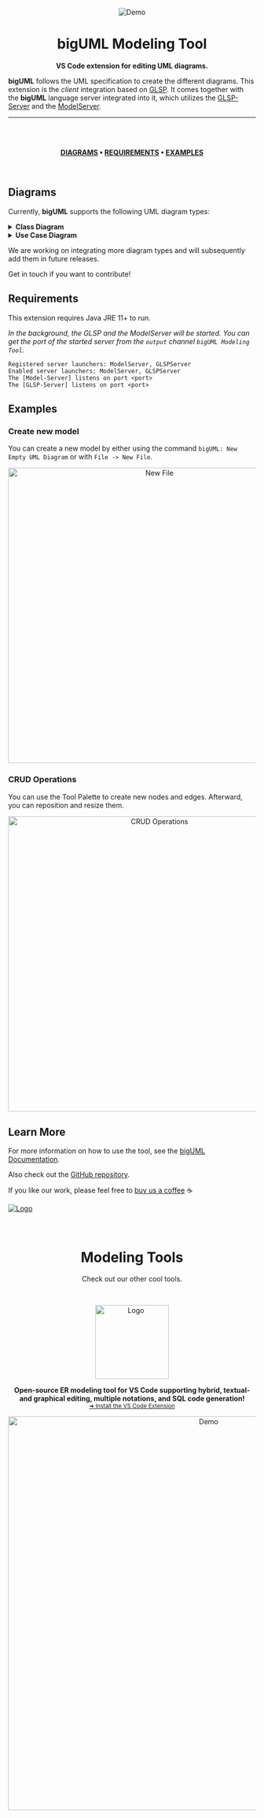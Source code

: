<!-- DEMO -->
<p align="center">
  <img src="https://github.com/borkdominik/bigUML/assets/13104167/78f273c7-302a-421f-9ed7-99deebdf8147" alt="Demo" />
</p>

<!-- TITLE -->
<h1 align="center">bigUML Modeling Tool</h1>

<p align="center">
  <strong>VS Code extension for editing UML diagrams.</strong>
</p>

**bigUML** follows the UML specification to create the different diagrams. This extension is the _client_ integration based on [GLSP](https://www.eclipse.org/glsp/). It comes together with the **bigUML** language server integrated into it, which utilizes the [GLSP-Server](https://github.com/eclipse-glsp/glsp-server) and the [ModelServer](https://github.com/eclipse-emfcloud/modelserver-glsp-integration).

---

</br>
</br>

<div align="center">

**[DIAGRAMS](#diagrams) •
[REQUIREMENTS](#requirements) •
[EXAMPLES](#examples)**

</div>

</br>

## Diagrams

Currently, **bigUML** supports the following UML diagram types:


<details>
<summary><strong>Class Diagram</strong></summary>

![image](https://github.com/borkdominik/bigUML/assets/13104167/1a5373c4-76c3-4908-9d6f-3d039bedb4b8)

</details>

<details>
<summary><strong>Use Case Diagram</strong></summary>

![image](https://github.com/borkdominik/bigUML/assets/13104167/7acbb3ad-522e-4a48-91ef-6b0d5f7451be)

</details>

We are working on integrating more diagram types and will subsequently add them in future releases.

Get in touch if you want to contribute!

## Requirements

This extension requires Java JRE 11+ to run.

_In the background, the GLSP and the ModelServer will be started. You can get the port of the started server from the `output` channel `bigUML Modeling Tool`._

```
Registered server launchers: ModelServer, GLSPServer
Enabled server launchers: ModelServer, GLSPServer
The [Model-Server] listens on port <port>
The [GLSP-Server] listens on port <port>
```

## Examples

### Create new model

You can create a new model by either using the command `bigUML: New Empty UML Diagram` or with `File -> New File`.

<p align="center">
  <img src="https://github.com/borkdominik/bigUML/assets/13104167/07d49ee9-66ad-47a8-bb1c-b37cbed547c2" alt="New File" width="600" />
</p>


### CRUD Operations

You can use the Tool Palette to create new nodes and edges. Afterward, you can reposition and resize them.

<p align="center">
  <img src="https://github.com/borkdominik/bigUML/assets/13104167/5eacb841-dc28-41e3-b904-d494c3b4b5d4" alt="CRUD Operations" width="600" />
</p>



## Learn More

For more information on how to use the tool, see the [bigUML Documentation](https://github.com/borkdominik/bigUML/tree/main/docs).

Also check out the [GitHub repository](https://github.com/borkdominik/bigUML).

If you like our work, please feel free to [buy us a coffee](https://www.buymeacoffee.com/bigERtool) ☕️

<a href="https://www.buymeacoffee.com/bigERtool" target="_blank">
  <img src="https://www.buymeacoffee.com/assets/img/custom_images/yellow_img.png" alt="Logo" >
</a>

</br>
</br>
</br>

<div align="center">

# Modeling Tools

</div>

<p align="center">
  Check out our other cool tools.
</p>

</br>

<p align="center">
  <img src="https://raw.githubusercontent.com/borkdominik/bigER/main/extension/media/logo.png" alt="Logo" width="150" height="150" />
</p>

<p align="center">
  <b>Open-source ER modeling tool for VS Code supporting hybrid, textual- and graphical editing, multiple notations, and SQL code generation!</b></br>
  <sub><a href="vscode:extension/BIGModelingTools.erdiagram">➜ Install the VS Code Extension</a><sub>
</p>

<p align="center">
  <img src="https://user-images.githubusercontent.com/39776671/197230584-f045bee2-0d5a-4120-b0cf-3ad7ae7675d8.gif" alt="Demo" width="800" />
</p>
